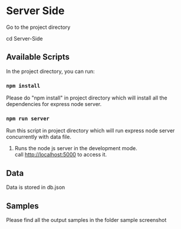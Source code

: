 # Server Side
Go to the project directory

cd Server-Side

## Available Scripts

In the project directory, you can run:

### `npm install`

Please do "npm install" in  project directory which will install all the dependencies for express node server.


### `npm run server`

Run this script in project directory which will run express node server concurrently with data file.

1. Runs the node js server in the development mode.<br />
call [http://localhost:5000](http://localhost:5000) to access it.<br />


## Data 

 Data is stored in db.json

 ## Samples

 Please find all the output samples in the folder sample screenshot 
